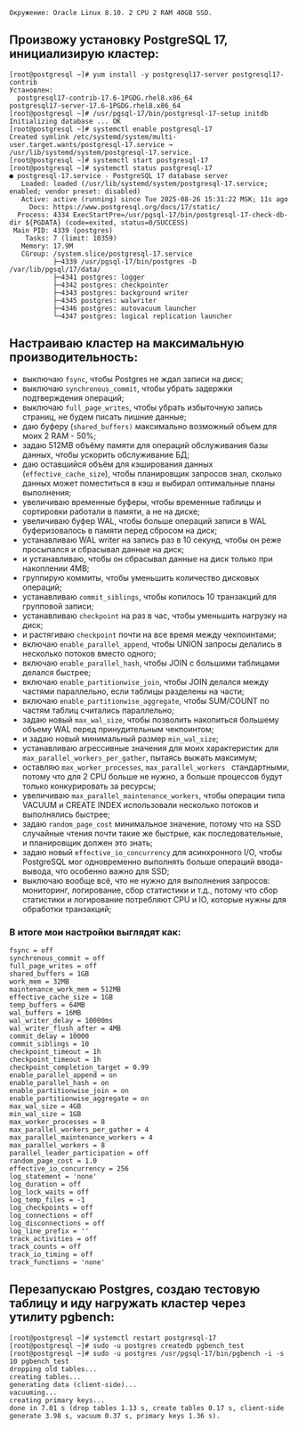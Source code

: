 ```
Окружение: Oracle Linux 8.10. 2 CPU 2 RAM 40GB SSD.
```
## Произвожу установку PostgreSQL 17, инициализирую кластер: 
```
[root@postgresql ~]# yum install -y postgresql17-server postgresql17-contrib
Установлен:
  postgresql17-contrib-17.6-1PGDG.rhel8.x86_64                                   postgresql17-server-17.6-1PGDG.rhel8.x86_64
[root@postgresql ~]# /usr/pgsql-17/bin/postgresql-17-setup initdb
Initializing database ... OK
[root@postgresql ~]# systemctl enable postgresql-17
Created symlink /etc/systemd/system/multi-user.target.wants/postgresql-17.service → /usr/lib/systemd/system/postgresql-17.service.
[root@postgresql ~]# systemctl start postgresql-17
[root@postgresql ~]# systemctl status postgresql-17
● postgresql-17.service - PostgreSQL 17 database server
   Loaded: loaded (/usr/lib/systemd/system/postgresql-17.service; enabled; vendor preset: disabled)
   Active: active (running) since Tue 2025-08-26 15:31:22 MSK; 11s ago
     Docs: https://www.postgresql.org/docs/17/static/
  Process: 4334 ExecStartPre=/usr/pgsql-17/bin/postgresql-17-check-db-dir ${PGDATA} (code=exited, status=0/SUCCESS)
 Main PID: 4339 (postgres)
    Tasks: 7 (limit: 10359)
   Memory: 17.9M
   CGroup: /system.slice/postgresql-17.service
           ├─4339 /usr/pgsql-17/bin/postgres -D /var/lib/pgsql/17/data/
           ├─4341 postgres: logger
           ├─4342 postgres: checkpointer
           ├─4343 postgres: background writer
           ├─4345 postgres: walwriter
           ├─4346 postgres: autovacuum launcher
           └─4347 postgres: logical replication launcher
```
## Настраиваю кластер на максимальную производительность: 
- выключаю `fsync`, чтобы Postgres не ждал записи на диск;
- выключаю `synchronous_commit`, чтобы убрать задержки подтверждения операций;
- выключаю `full_page_writes`, чтобы убрать избыточную запись страниц, не будем писать лишние данные;
- даю буферу (`shared_buffers)` максимально возможный объем для моих 2 RAM - 50%;
- задаю 512MB объёму памяти для операций обслуживания базы данных, чтобы ускорить обслуживание БД;
- даю оставшийся объём для кэширования данных (`effective_cache_size`), чтобы планировщик запросов знал, сколько данных может поместиться в кэш и выбирал оптимальные планы выполнения;
- увеличиваю временные буферы, чтобы временные таблицы и сортировки работали в памяти, а не на диске;
- увеличиваю буфер WAL, чтобы больше операций записи в WAL буферизовалось в памяти перед сбросом на диск;
- устанавливаю WAL writer на запись раз в 10 секунд, чтобы он реже просыпался и сбрасывал данные на диск;
- и устанавливаю, чтобы он сбрасывал данные на диск только при накоплении 4MB;
- группирую коммиты, чтобы уменьшить количество дисковых операций;
- устанавливаю `commit_siblings`, чтобы копилось 10 транзакций для групповой записи;
- устанавливаю `checkpoint` на раз в час, чтобы уменьшить нагрузку на диск;
- и растягиваю `checkpoint` почти на все время между чекпоинтами;
- включаю `enable_parallel_append`, чтобы UNION запросы делались в несколько потоков вместо одного;
- включаю `enable_parallel_hash`, чтобы JOIN с большими таблицами делался быстрее;
- включаю `enable_partitionwise_join`, чтобы JOIN делался между частями параллельно, если таблицы разделены на части; 
- включаю `enable_partitionwise_aggregate`, чтобы SUM/COUNT по частям таблиц считались параллельно;
- задаю новый `max_wal_size`, чтобы позволить накопиться большему объему WAL перед принудительным чекпоинтом;
- и задаю новый минимальный размер `min_wal_size`;
- устанавливаю агрессивные значения для моих характеристик для `max_parallel_workers_per_gather`, пытаясь выжать максимум;
- оставляю `max_worker_processes`, `max_parallel_workers ` стандартными, потому что для 2 CPU больше не нужно, а больше процессов будут только конкурировать за ресурсы;
- увеличиваю `max_parallel_maintenance_workers`, чтобы операции типа VACUUM и CREATE INDEX использовали несколько потоков и выполнялись быстрее;
- задаю `random_page_cost` минимальное значение, потому что на SSD случайные чтения почти такие же быстрые, как последовательные, и планировщик должен это знать;
- задаю новый `effective_io_concurrency` для асинхронного I/O, чтобы PostgreSQL мог одновременно выполнять больше операций ввода-вывода, что особенно важно для SSD;
- выключаю вообще всё, что не нужно для выполнения запросов: мониторинг, логирование, сбор статистики и т.д., потому что сбор статистики и логирование потребляют CPU и IO, которые нужны для обработки транзакций;

### В итоге мои настройки выглядят как:
```
fsync = off
synchronous_commit = off
full_page_writes = off
shared_buffers = 1GB
work_mem = 32MB
maintenance_work_mem = 512MB
effective_cache_size = 1GB
temp_buffers = 64MB
wal_buffers = 16MB
wal_writer_delay = 10000ms
wal_writer_flush_after = 4MB
commit_delay = 10000
commit_siblings = 10
checkpoint_timeout = 1h
checkpoint_timeout = 1h
checkpoint_completion_target = 0.99
enable_parallel_append = on
enable_parallel_hash = on
enable_partitionwise_join = on
enable_partitionwise_aggregate = on
max_wal_size = 4GB
min_wal_size = 1GB
max_worker_processes = 8                
max_parallel_workers_per_gather = 4     
max_parallel_maintenance_workers = 4    
max_parallel_workers = 8
parallel_leader_participation = off
random_page_cost = 1.0
effective_io_concurrency = 256
log_statement = 'none'
log_duration = off
log_lock_waits = off
log_temp_files = -1
log_checkpoints = off
log_connections = off
log_disconnections = off
log_line_prefix = ''
track_activities = off
track_counts = off
track_io_timing = off
track_functions = 'none'
```
## Перезапускаю Postgres, создаю тестовую таблицу и иду нагружать кластер через утилиту pgbench:
```
[root@postgresql ~]# systemctl restart postgresql-17
[root@postgresql ~]# sudo -u postgres createdb pgbench_test
[root@postgresql ~]# sudo -u postgres /usr/pgsql-17/bin/pgbench -i -s 10 pgbench_test
dropping old tables...
creating tables...
generating data (client-side)...
vacuuming...
creating primary keys...
done in 7.01 s (drop tables 1.13 s, create tables 0.17 s, client-side generate 3.98 s, vacuum 0.37 s, primary keys 1.36 s).
```
